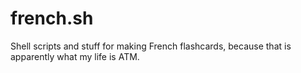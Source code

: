 # french.sh
Shell scripts and stuff for making French flashcards, because that is apparently what my life is ATM.
